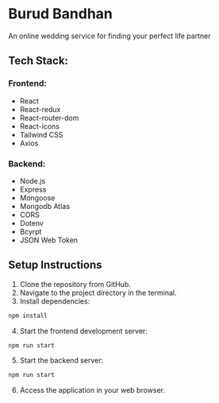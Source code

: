 # Burud Bandhan
An online wedding service for finding your perfect life partner

## Tech Stack:

### Frontend:
- React
- React-redux
- React-router-dom
- React-icons
- Tailwind CSS
- Axios

### Backend:
- Node.js
- Express
- Mongoose
- Mongodb Atlas
- CORS
- Dotenv
- Bcyrpt
- JSON Web Token


## Setup Instructions
1. Clone the repository from GitHub.
2. Navigate to the project directory in the terminal.
3. Install dependencies:
```bash
npm install
```
4. Start the frontend development server:
```bash
npm run start
```
5. Start the backend server:
```bash
npm run start
```
6. Access the application in your web browser.

